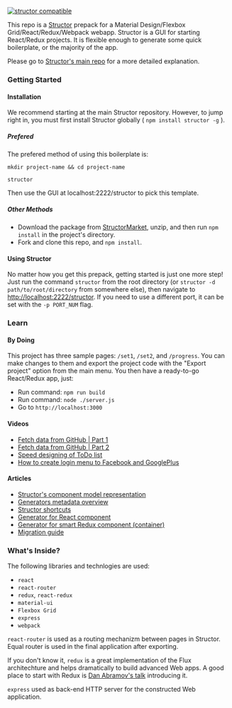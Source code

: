 [![structor compatible](https://img.shields.io/badge/structor%20compatible-v0.2.9-0077dd.svg?style=flat)](http://helmetrex.com)

This repo is a [Structor](https://github.com/ipselon/structor/) prepack for a Material Design/Flexbox Grid/React/Redux/Webpack webapp. Structor is a GUI for starting React/Redux projects. It is flexible enough to generate some quick boilerplate, or the majority of the app. 

Please go to [Structor's main repo](https://github.com/ipselon/structor/) for a more detailed explanation.

### Getting Started
#### Installation

We recommend starting at the main Structor repository. However, to jump right in, you must first install Structor globally ( ```npm install structor -g``` ).

##### Prefered

The prefered method of using this boilerplate is:

```
mkdir project-name && cd project-name

structor
```
Then use the GUI at localhost:2222/structor to pick this template.

##### Other Methods

* Download the package from [StructorMarket](http://www.helmetrex.com), unzip, and then run ```npm install``` in the project's directory.
* Fork and clone this repo, and ```npm install```.

#### Using Structor
No matter how you get this prepack, getting started is just one more step! Just run the command ```structor``` from the root directory (or ```structor -d path/to/root/directory``` from somewhere else), then navigate to [http://localhost:2222/structor](http://localhost:2222/structor). If you need to use a different port, it can be set with the ```-p PORT_NUM``` flag.

### Learn

#### By Doing

This project has three sample pages: ```/set1```, ```/set2```, and ```/progress```. You can make changes to them and export the project code with the "Export project" option from the main menu. You then have a ready-to-go React/Redux app, just:

* Run command: ```npm run build```
* Run command: ```node ./server.js```
* Go to ```http://localhost:3000```

#### Videos

* [Fetch data from GitHub | Part 1](https://www.youtube.com/watch?v=AY65e6Ry_rY)
* [Fetch data from GitHub | Part 2](https://www.youtube.com/watch?v=JLz8B0XJPyk)
* [Speed designing of ToDo list](https://www.youtube.com/watch?v=PggnIYdaJFI&list=PLAcaUOtEwjoR_U6eE2HQEXwkefeVESix1&index=3)
* [How to create login menu to Facebook and GooglePlus](https://www.youtube.com/watch?v=Ks2tWAJvDqo&list=PLAcaUOtEwjoR_U6eE2HQEXwkefeVESix1&index=4)

#### Articles

* [Structor's component model representation](https://github.com/ipselon/structor/wiki/Structor's-component-model-representation)
* [Generators metadata overview](https://github.com/ipselon/structor/wiki/Generators-metadata-overview)
* [Structor shortcuts](https://github.com/ipselon/structor/wiki/Structor-shortcuts)
* [Generator for React component](https://github.com/ipselon/material-ui-prepack/wiki/Generator-for-React-component)
* [Generator for smart Redux component (container)](https://github.com/ipselon/material-ui-prepack/wiki/Generator-for-smart-Redux-component-(container))
* [Migration guide](https://github.com/ipselon/material-ui-prepack/wiki/Migration-guide)

### What's Inside?
The following libraries and technlogies are used:
* ```react```
* ```react-router```
* ```redux```, ```react-redux```
* ```material-ui```
* ```Flexbox Grid```
* ```express```
* ```webpack```
 
```react-router``` is used as a routing mechanizm between pages in Structor. 
Equal router is used in the final application after exporting.

If you don't know it, ```redux``` is a great implementation of the Flux architechture and helps dramatically to build advanced Web apps. A good place to start with Redux is [Dan Abramov's talk](https://www.youtube.com/watch?v=xsSnOQynTHs) introducing it.

```express``` used as back-end HTTP server for the constructed Web application.
<br/>
<br/>
